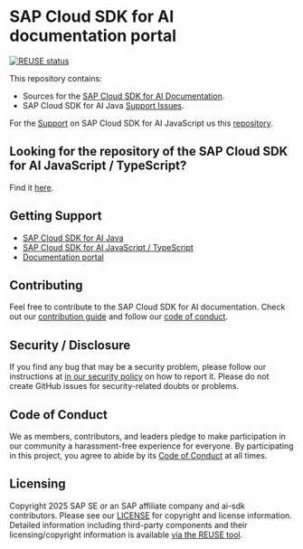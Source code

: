 # SAP Cloud SDK for AI documentation portal

[![REUSE status](https://api.reuse.software/badge/github.com/SAP/ai-sdk)](https://api.reuse.software/info/github.com/SAP/ai-sdk)

This repository contains:

- Sources for the [SAP Cloud SDK for AI Documentation](https://sap.github.io/ai-sdk/).
- SAP Cloud SDK for AI Java [Support Issues](https://github.com/SAP/ai-sdk/issues).

For the [Support](https://github.com/SAP/ai-sdk-js/issues) on SAP Cloud SDK for AI JavaScript us this [repository](https://github.com/SAP/ai-sdk-js).

## Looking for the repository of the SAP Cloud SDK for AI JavaScript / TypeScript?

Find it [here](https://github.com/SAP/ai-sdk-js).

## Getting Support

- [SAP Cloud SDK for AI Java](https://github.com/SAP/ai-sdk/issues)
- [SAP Cloud SDK for AI JavaScript / TypeScript](https://github.com/SAP/ai-sdk-js/issues/new/choose)
- [Documentation portal](https://sap.github.io/ai-sdk/)

## Contributing

Feel free to contribute to the SAP Cloud SDK for AI documentation.
Check out our [contribution guide](./CONTRIBUTING.md) and follow our [code of conduct](./CODE_OF_CONDUCT.md).

## Security / Disclosure
If you find any bug that may be a security problem, please follow our instructions at [in our security policy](https://github.com/SAP/ai-sdk/security/policy) on how to report it. Please do not create GitHub issues for security-related doubts or problems.

## Code of Conduct

We as members, contributors, and leaders pledge to make participation in our community a harassment-free experience for everyone. By participating in this project, you agree to abide by its [Code of Conduct](https://github.com/SAP/.github/blob/main/CODE_OF_CONDUCT.md) at all times.

## Licensing

Copyright 2025 SAP SE or an SAP affiliate company and ai-sdk contributors. Please see our [LICENSE](LICENSE) for copyright and license information. Detailed information including third-party components and their licensing/copyright information is available [via the REUSE tool](https://api.reuse.software/info/github.com/SAP/ai-sdk).
